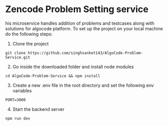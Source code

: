 # Zencode Problem Setting service

his microservice handles addition of problems and testcases along with solutions
for algocode platform.
To set up the project on your local machine do the following steps:
1. Clone the project
```
git clone https://github.com/singhsanket143/AlgoCode-Problem-Service.git
```
2. Go inside the downloaded folder and install node modules
```
cd AlgoCode-Problem-Service && npm install
```
3. Create a new .env file in the root directory and set the following env variables
```
PORT=3000
```
4. Start the backend server
```
npm run dev
```
